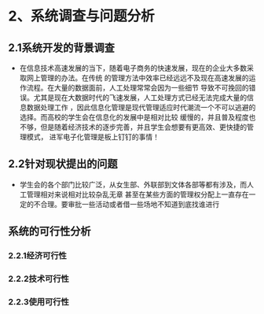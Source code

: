 # 2、系统调查与问题分析
## 2.1系统开发的背景调查
* 在信息技术高速发展的当下，随着电子商务的快速发展，现在的企业大多数采取网上管理的办法。在传统
的管理方法中效率已经远远不及现在高速发展的运作流程。在大量的数据面前，人工处理常常会因为一些细节
导致不可挽回的错误。尤其是现在大数据时代的飞速发展，人工处理方式已经无法完成大量的信息数据处理工作
，因此信息化管理是现代管理适应时代潮流一个不可以逃避的选择。而高校的学生会在信息化的发展中是相对比较
缓慢的，并且普及程度也不够，但是随着经济技术的逐步完善，并且学生会想要有更高效、更快捷的管理模式，
进军电子化管理是板上钉钉的事情！
  
## 2.2针对现状提出的问题
* 学生会的各个部门比较广泛，从女生部、外联部到文体各部等都有涉及，而人工管理相对来说相对比较杂乱无章
甚至在某些方面的管理权分配上一直存在一定的不合理。要审批一些活动或者借一些场地不知道到底找谁进行
## 系统的可行性分析


### 2.2.1经济可行性

### 2.2.2技术可行性

### 2.2.3使用可行性
